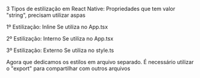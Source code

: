 3 Tipos de estilização em React Native:
Propriedades que tem valor "string", precisam utilizar aspas

1º Estilização: Inline
Se utiliza no App.tsx
<!-- 
<View style={{ flex: 1, justifyContent: "center", alignItems: "center" }}>
    <Text style={styles.text}>Hello World!</Text>
</View> 
-->


2º Estilização: Interno
Se utiliza no App.tsx
<!-- 
const styles = StyleSheet.create({
  container: {
    flex: 1,
    justifyContent: "center",
    alignItems: "center",
  },
  text: {
    fontSize: 32,
    fontWeight: "900",
    color: "blue",
  },
});
  -->



3º Estilização: Externo
Se utiliza no style.ts
<!-- import { StyleSheet } from "react-native"; -->
Agora que dedicamos os estilos em arquivo separado. 
É necessário utilizar o "export" para compartilhar com outros arquivos
<!-- 
export const styles = StyleSheet.create({
  container: {
    flex: 1,
    justifyContent: "center",
    alignItems: "center",
  },
  text: {
    fontSize: 32,
    fontWeight: "900",
    color: "blue",
  },
}); -->